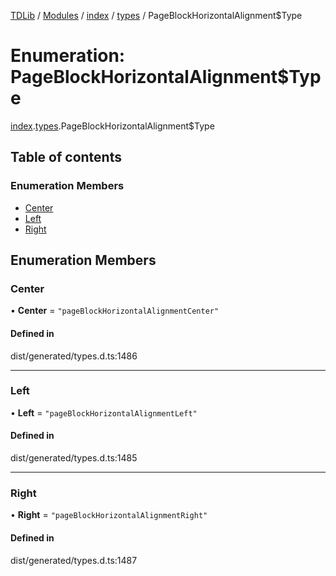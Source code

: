 [TDLib](../README.md) / [Modules](../modules.md) / [index](../modules/index.md) / [types](../modules/index.types.md) / PageBlockHorizontalAlignment$Type

# Enumeration: PageBlockHorizontalAlignment$Type

[index](../modules/index.md).[types](../modules/index.types.md).PageBlockHorizontalAlignment$Type

## Table of contents

### Enumeration Members

- [Center](index.types.PageBlockHorizontalAlignment_Type.md#center)
- [Left](index.types.PageBlockHorizontalAlignment_Type.md#left)
- [Right](index.types.PageBlockHorizontalAlignment_Type.md#right)

## Enumeration Members

### Center

• **Center** = ``"pageBlockHorizontalAlignmentCenter"``

#### Defined in

dist/generated/types.d.ts:1486

___

### Left

• **Left** = ``"pageBlockHorizontalAlignmentLeft"``

#### Defined in

dist/generated/types.d.ts:1485

___

### Right

• **Right** = ``"pageBlockHorizontalAlignmentRight"``

#### Defined in

dist/generated/types.d.ts:1487
